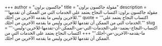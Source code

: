 +++
author = "جاكسون براون"
title = "مقولة جاكسون براون"
description = '''مقولة جاكسون براون: اكتساب النجاح يعتمد على الخدمات التي من الممكن أن تقدمها للآخرين وليس ما يقدمه الآخرين من أجلك.'''
quote = '''اكتساب النجاح يعتمد على الخدمات التي من الممكن أن تقدمها للآخرين وليس ما يقدمه الآخرين من أجلك.'''
slug = '''اكتساب-النجاح-يعتمد-على-الخدمات-التي-من-الممكن-أن-تقدمها-للآخرين-وليس-ما-يقدمه-الآخرين-من-أجلك'''
+++
اكتساب النجاح يعتمد على الخدمات التي من الممكن أن تقدمها للآخرين وليس ما يقدمه الآخرين من أجلك.
